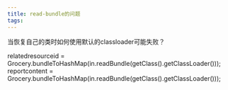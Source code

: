 ```yaml
---
title: read-bundle的问题
tags:
---
```


当恢复自己的类时如何使用默认的classloader可能失败？

relatedresourceid = Grocery.bundleToHashMap(in.readBundle(getClass().getClassLoader()));
reportcontent = Grocery.bundleToHashMap(in.readBundle(getClass().getClassLoader()));